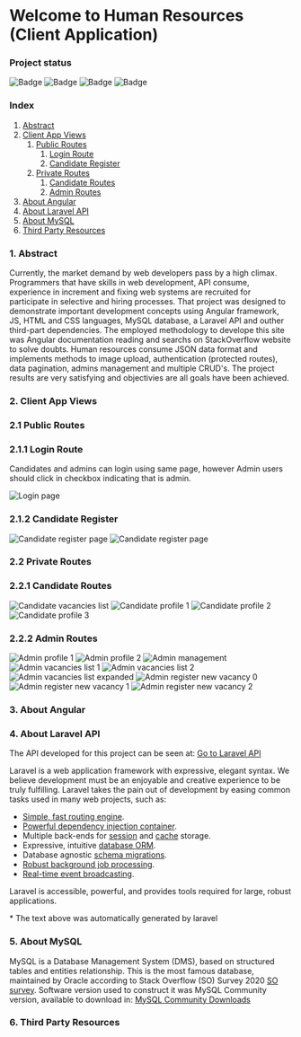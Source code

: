# Welcome to Human Resources (Client Application)


### Project status

![Badge](https://img.shields.io/static/v1?label=Framwork&message=Angular&color=red&style=for-the-badge&logo=angular) ![Badge](https://img.shields.io/static/v1?label=STORAGE&message=LARAVEL_API&color=blue&style=for-the-badge&logo=PHP) ![Badge](https://img.shields.io/static/v1?label=Database&message=MYSQL&color=blue&style=for-the-badge&logo=mysql) ![Badge](https://img.shields.io/static/v1?label=Project_Stage&message=progressing&color=sucess&style=for-the-badge) 


### Index

1. [Abstract](#abstract)
2. [Client App Views](#clientAppViews)
	1. [Public Routes](#publicRoutes)
		1. [Login Route](#loginRoute)
		2. [Candidate Register](#candidateRegister)
	2. [Private Routes](#privateRoutes)
		1. [Candidate Routes](#candidateRoutes)
		2. [Admin Routes](#adminRoutes)
3. [About Angular](#aboutAngular)
4. [About Laravel API](#aboutLaravelAPI)
5. [About MySQL](#aboutMySQLCommunity)
6. [Third Party Resources](#thirdPartyResources)


### 1. Abstract <a name="abstract">

Currently, the market demand by web developers pass by a high climax. Programmers that have skills in web development, API consume, experience in increment and fixing web systems are recruited for participate in selective and hiring processes. That project was designed to demonstrate important development concepts using Angular framework, JS, HTML and CSS languages, MySQL database, a Laravel API and outher third-part dependencies. The employed methodology to develope this site was Angular documentation reading and searchs on StackOverflow website to solve doubts. Human resources consume JSON data format and implements methods to image upload, authentication (protected routes), data pagination, admins management and multiple CRUD's. The project results are very satisfying and objectivies are all goals have been achieved. 


### 2. Client App Views <a name="clientAppViews">



### 2.1 Public Routes <a name="publicRoutes">

### 2.1.1 Login Route <a name="loginRoute">

Candidates and admins can login using same page, however Admin users should click in checkbox indicating that is admin.

![Login page](src/assets/images/login-page.jpeg)

### 2.1.2 Candidate Register <a name="candidateRegister">

![Candidate register page](src/assets/images/canidate-register-1.jpeg)
![Candidate register page](src/assets/images/canidate-register-2.jpeg)

### 2.2 Private Routes <a name="privateRoutes">

### 2.2.1 Candidate Routes <a name="candidateRoutes">

![Candidate vacancies list](src/assets/images/candidates-vacancies.jpeg)
![Candidate profile 1](src/assets/images/candidate-profile-1.jpeg)
![Candidate profile 2](src/assets/images/candidate-profile-2.jpeg)
![Candidate profile 3](src/assets/images/candidate-profile-3.jpeg)

### 2.2.2 Admin Routes <a name="adminRoutes">

![Admin profile 1](src/assets/images/admin-profile-1.jpeg)
![Admin profile 2](src/assets/images/admin-profile-2.jpeg)
![Admin management](src/assets/images/admin-mgmt-1.jpeg)
![Admin vacancies list 1](src/assets/images/admin-vacancies-list.jpeg)
![Admin vacancies list 2](src/assets/images/admin-vacancies-list-2.jpeg)
![Admin vacancies list expanded](src/assets/images/admin-vacancies-list-expanded.jpeg)
![Admin register new vacancy 0](src/assets/images/admin-vacancies-new-0.jpeg)
![Admin register new vacancy 1](src/assets/images/admin-vacancies-new.jpeg)
![Admin register new vacancy 2](src/assets/images/admin-vacancies-new-2.jpeg)

### 3. About Angular <a name="aboutAngular">



### 4. About Laravel API <a name="aboutLaravelAPI">

The API developed for this project can be seen at: [Go to Laravel API](https://github.com/NewDevBr/HumanResourcesLaravelAPI)

Laravel is a web application framework with expressive, elegant syntax. We believe development must be an enjoyable and creative experience to be truly fulfilling. Laravel takes the pain out of development by easing common tasks used in many web projects, such as:

- [Simple, fast routing engine](https://laravel.com/docs/routing).
- [Powerful dependency injection container](https://laravel.com/docs/container).
- Multiple back-ends for [session](https://laravel.com/docs/session) and [cache](https://laravel.com/docs/cache) storage.
- Expressive, intuitive [database ORM](https://laravel.com/docs/eloquent).
- Database agnostic [schema migrations](https://laravel.com/docs/migrations).
- [Robust background job processing](https://laravel.com/docs/queues).
- [Real-time event broadcasting](https://laravel.com/docs/broadcasting).

Laravel is accessible, powerful, and provides tools required for large, robust applications.

\* The text above was automatically generated by laravel

### 5. About MySQL <a name="aboutMySQLCommunity">

MySQL is a Database Management System (DMS), based on structured tables and entities relationship. This is the most famous database, maintained by Oracle according to Stack Overflow (SO) Survey 2020 [SO survey](https://insights.stackoverflow.com/survey/2020#technology-databases-all-respondents4). Software version used to construct it was MySQL Community version, available to download in: [MySQL Community Downloads](https://dev.mysql.com/downloads/)

### 6. Third Party Resources <a name="thirdPartyResources">
